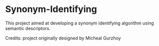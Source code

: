 # Synonym-Identifying

This project aimed at developing a synonym identifying algorithm using semantic descriptors.

Credits: project originally designed by Micheal Gurzhoy
